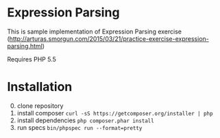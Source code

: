 # Expression Parsing

This is sample implementation of Expression Parsing exercise (http://arturas.smorgun.com/2015/03/21/practice-exercise-expression-parsing.html)

Requires PHP 5.5

# Installation

0. clone repository
1. install composer `curl -sS https://getcomposer.org/installer | php`
2. install dependencies `php composer.phar install`
3. run specs `bin/phpspec run --format=pretty`
